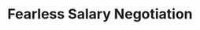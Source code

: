 ---
podcast: Supra Insider
title: Fearless Salary Negotiation
host: Ben Erez & Marc Baselga
podcast_url: https://suprainsider.substack.com/p/2-re-post-fearless-salary-negotiation
thumbnail: supra_insider.png
publication_date: 11-07-2024
---